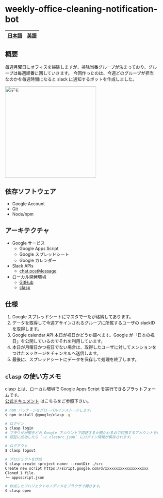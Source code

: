 # weekly-office-cleaning-notification-bot

| [日本語](https://github.com/yossiee/weekly-office-cleaning-notification-bot/blob/master/README.md) | [英語](https://github.com/yossiee/weekly-office-cleaning-notification-bot/blob/master/README_EN.md) |
| :---: | :---: |

## 概要
毎週月曜日にオフィスを掃除しますが、掃除当番グループが決まっており、グループは毎週順番に回していきます。
今回作ったのは、今週どのグループが担当なのかを毎週時間になると slack に通知するボットを作成しました。

<img alt="デモ" width="300" src="https://user-images.githubusercontent.com/38056766/75618359-506e5080-5bb0-11ea-8945-4710a729b51a.png">

## 依存ソフトウェア
- Google Account
- Git
- Node/npm

## アーキテクチャ
- Google サービス
    - Google Apps Script
    - Google スプレッドシート
    - Google カレンダー
- Slack APIs
    - [chat.postMessage](https://api.slack.com/methods/chat.postMessage)
- ローカル開発環境
    - [GitHub](https://github.com)
    - [clasp](https://github.com/google/clasp)

## 仕様
1. Google スプレッドシートにマスタでーたが格納してあります。
2. データを取得して今週アサインされるグループに所属するユーザの slackID を取得します。
3. Google calendar API 本日が祝日かどうか調べます。Google が「日本の祝日」を公開しているのでそれを利用しています。
4. 本日が月曜日かつ祝日でない場合は、取得したユーザに対してメンションをつけたメッセージをチャンネルへ送信します。
5. 最後に、スプレッドシートにデータを保存して処理を終了します。

## `clasp` の使い方メモ
clasp とは、ローカル環境で Google Apps Script を実行できるプラットフォームです。<br>
[公式ドキュメント](https://developers.google.com/apps-script/guides/clasp) はこちらをご参照下さい。

```sh
# npm パッケージをグローバルインストールします。
$ npm install @google/clasp -g 

# ログイン
$ clasp login
# ブラウザが開きどの Google アカウントで認証するか聞かれるので利用するアカウントを選択します。
# 認証に成功したら `~/.clasprc.json` にログイン情報が保存されます。

# ログアウト
$ clasp logout

# プロジェクトを作成
$ clasp create <project name> --rootDir ./src
Create new script https://script.google.com/d/xxxxxxxxxxxxxxxxxxxx
Cloned 1 file.
└─ appsscript.json

# 作成したプロジェクトのエディタをブラウザで開きます。
$ clasp open
```
